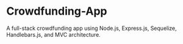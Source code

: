 # Crowdfunding-App
A full-stack crowdfunding app using Node.js, Express.js, Sequelize, Handlebars.js, and MVC architecture.
